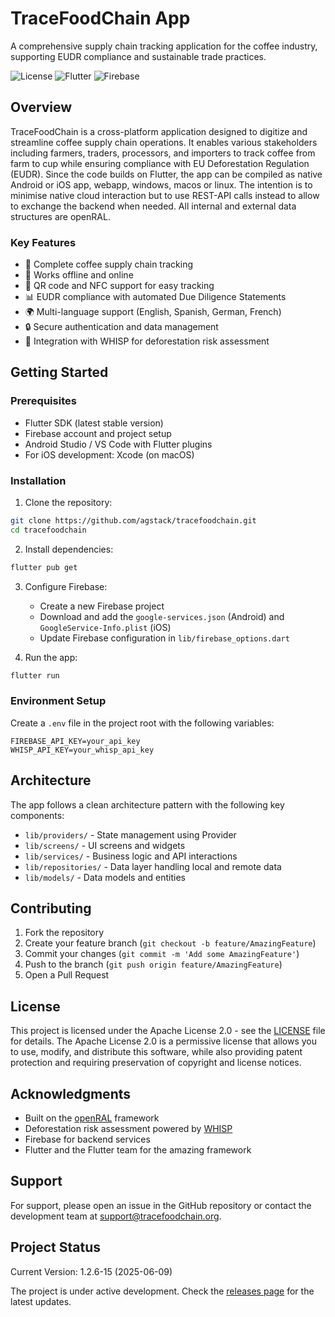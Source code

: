 # TraceFoodChain App

A comprehensive supply chain tracking application for the coffee industry, supporting EUDR compliance and sustainable trade practices.

![License](https://img.shields.io/badge/license-Apache--2.0-green.svg)
![Flutter](https://img.shields.io/badge/Flutter-3.x-blue.svg)
![Firebase](https://img.shields.io/badge/Firebase-Latest-orange.svg)

## Overview

TraceFoodChain is a cross-platform application designed to digitize and streamline coffee supply chain operations. It enables various stakeholders including farmers, traders, processors, and importers to track coffee from farm to cup while ensuring compliance with EU Deforestation Regulation (EUDR). Since the code builds on Flutter, the app can be compiled as native Android or iOS app, webapp, windows, macos or linux. The intention is to minimise native cloud interaction but to use REST-API calls instead to allow to exchange the backend when needed. All internal and external data structures are openRAL.

### Key Features

- 🌱 Complete coffee supply chain tracking
- 📱 Works offline and online
- 🔄 QR code and NFC support for easy tracking
- 📊 EUDR compliance with automated Due Diligence Statements
- 🌍 Multi-language support (English, Spanish, German, French)
- 🔒 Secure authentication and data management
- 🌲 Integration with WHISP for deforestation risk assessment

## Getting Started

### Prerequisites

- Flutter SDK (latest stable version)
- Firebase account and project setup
- Android Studio / VS Code with Flutter plugins
- For iOS development: Xcode (on macOS)

### Installation

1. Clone the repository:
```bash
git clone https://github.com/agstack/tracefoodchain.git
cd tracefoodchain
```

2. Install dependencies:
```bash
flutter pub get
```

3. Configure Firebase:
   - Create a new Firebase project
   - Download and add the `google-services.json` (Android) and `GoogleService-Info.plist` (iOS)
   - Update Firebase configuration in `lib/firebase_options.dart`

4. Run the app:
```bash
flutter run
```

### Environment Setup

Create a `.env` file in the project root with the following variables:
```
FIREBASE_API_KEY=your_api_key
WHISP_API_KEY=your_whisp_api_key
```

## Architecture

The app follows a clean architecture pattern with the following key components:

- `lib/providers/` - State management using Provider
- `lib/screens/` - UI screens and widgets
- `lib/services/` - Business logic and API interactions
- `lib/repositories/` - Data layer handling local and remote data
- `lib/models/` - Data models and entities

## Contributing

1. Fork the repository
2. Create your feature branch (`git checkout -b feature/AmazingFeature`)
3. Commit your changes (`git commit -m 'Add some AmazingFeature'`)
4. Push to the branch (`git push origin feature/AmazingFeature`)
5. Open a Pull Request

## License

This project is licensed under the Apache License 2.0 - see the [LICENSE](LICENSE) file for details. The Apache License 2.0 is a permissive license that allows you to use, modify, and distribute this software, while also providing patent protection and requiring preservation of copyright and license notices.

## Acknowledgments

- Built on the [openRAL](https://open-ral.io) framework
- Deforestation risk assessment powered by [WHISP](https://whisp.openforis.org/)
- Firebase for backend services
- Flutter and the Flutter team for the amazing framework

## Support

For support, please open an issue in the GitHub repository or contact the development team at support@tracefoodchain.org.

## Project Status

Current Version: 1.2.6-15 (2025-06-09)

The project is under active development. Check the [releases page](https://github.com/agstack/tracefoodchain/releases) for the latest updates.
